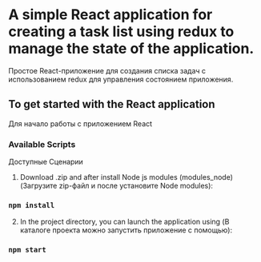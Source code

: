 # A simple React application for creating a task list using redux to manage the state of the application.
Простое React-приложение  для создания списка задач с использованием redux для управления состоянием приложения.

## To get started with the React application
Для начало работы с приложением React

### Available Scripts
Доступные Сценарии

1) Download .zip and after install Node js modules (modules_node) (Загрузите zip-файл и после установите Node modules):

### `npm install`

2) In the project directory, you can launch the application using (В каталоге проекта можно запустить приложение с помощью):

### `npm start`
